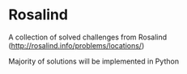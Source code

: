 # Rosalind
A collection of solved challenges from Rosalind (http://rosalind.info/problems/locations/)

Majority of solutions will be implemented in Python
